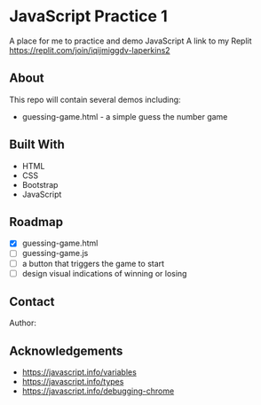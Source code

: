 # JavaScript Practice 1

A place for me to practice and demo JavaScript
A link to my Replit https://replit.com/join/iqijmiggdv-laperkins2

## About

This repo will contain several demos including:

- guessing-game.html - a simple guess the number game

## Built With

- HTML
- CSS
- Bootstrap
- JavaScript

## Roadmap

- [x] guessing-game.html
- [ ] guessing-game.js
- [ ] a button that triggers the game to start
- [ ] design visual indications of winning or losing

## Contact

Author:

## Acknowledgements

- https://javascript.info/variables
- https://javascript.info/types
- https://javascript.info/debugging-chrome

